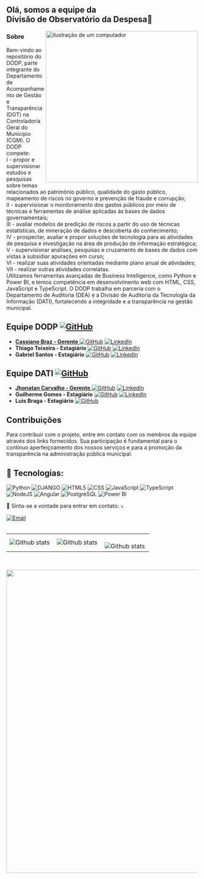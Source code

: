 ## Olá, somos a equipe da <br><strong>Divisão de Observatório da Despesa</strong>👋
<img src="https://upload.wikimedia.org/wikipedia/commons/archive/2/2e/20170404181236%21Bras%C3%A3o_de_Porto_Velho.svg" alt="ilustração de um computador" min-width="400px" max-width="400px" width="400px" align="right">


### Sobre
Bem-vindo ao repositório do DODP, parte integrante do Departamento de Acompanhamento de Gestão e Transparência (DGT) na Controladoria Geral do Município (CGM). O DODP compete:<br>
I - propor e supervisionar estudos e pesquisas sobre temas relacionados ao
patrimônio público, qualidade do gasto público, mapeamento de riscos no governo e
prevenção de fraude e corrupção;<br>
II - supervisionar o monitoramento dos gastos públicos por meio de técnicas e
ferramentas de análise aplicadas às bases de dados governamentais;<br>
III - avaliar modelos de predição de riscos a partir do uso de técnicas estatísticas,
de mineração de dados e descoberta do conhecimento;<br>
IV - prospectar, avaliar e propor soluções de tecnologia para as atividades de
pesquisa e investigação na área de produção de informação estratégica;<br>
V - supervisionar análises, pesquisas e cruzamento de bases de dados com vistas
a subsidiar apurações em curso;<br>
VI - realizar suas atividades orientadas mediante plano anual de atividades;<br>
VII - realizar outras atividades correlatas.<br>
Utilizamos ferramentas avançadas de Business Intelligence, como Python e Power BI, e temos competência em desenvolvimento web com HTML, CSS, JavaScript e TypeScript. O DODP trabalha em parceria com o Departamento de Auditoria (DEA) e a Divisão de Auditoria da Tecnologia da Informação (DATI), fortalecendo a integridade e a transparência na gestão municipal.

## Equipe DODP <a href="https://github.com/DODP-CGM-PVH" title="Github" target="_blank"><img src="https://img.shields.io/badge/Github-E34F26?style=for-the-badge&logo=github&logoColor=white" alt="GitHub"/>
- **Cassiano Braz - Gerente**  <a href="https://github.com/cassianobraz" title="Github" target="_blank"><img src="https://img.shields.io/badge/Github-000000?style=for-the-badge&logo=github&logoColor=white" alt="GitHub"/></a> <a href="https://www.linkedin.com/in/cassiano-pereira-4b39a120b" title="LinkedIn" target="_blank"><img src="https://img.shields.io/badge/LinkedIn-0077B5?style=for-the-badge&logo=linkedin&logoColor=white" alt="LinkedIn"/></a>
- **Thiago Teixeira - Estagiário**  <a href="https://github.com/Hiipernova" title="Github" target="_blank"><img src="https://img.shields.io/badge/Github-000000?style=for-the-badge&logo=github&logoColor=white" alt="GitHub"/></a> <a href="https://www.linkedin.com/in/thiago-teixeira-383434278/" title="LinkedIn" target="_blank"><img src="https://img.shields.io/badge/LinkedIn-0077B5?style=for-the-badge&logo=linkedin&logoColor=white" alt="LinkedIn"/></a>
- **Gabriel Santos - Estagiário**  <a href="https://github.com/Gabrielms11" title="Github" target="_blank"><img src="https://img.shields.io/badge/Github-000000?style=for-the-badge&logo=github&logoColor=white" alt="GitHub"/></a> <a href="https://www.linkedin.com/in/gabriel-martins-dos-santos-2907842a2" title="LinkedIn" target="_blank"><img src="https://img.shields.io/badge/LinkedIn-0077B5?style=for-the-badge&logo=linkedin&logoColor=white" alt="LinkedIn"/></a>

## Equipe DATI <a href="https://github.com/DATI-CGM-PVH" title="Github" target="_blank"><img src="https://img.shields.io/badge/Github-E34F26?style=for-the-badge&logo=github&logoColor=white" alt="GitHub"/>
- **Jhonatan Carvalho - Gerente**  <a href="https://github.com/jhonatanCarvalh0" title="Github" target="_blank"><img src="https://img.shields.io/badge/Github-000000?style=for-the-badge&logo=github&logoColor=white" alt="GitHub"/></a> <a href="https://www.linkedin.com/in/jhonatancarvalh0/" title="LinkedIn" target="_blank"><img src="https://img.shields.io/badge/LinkedIn-0077B5?style=for-the-badge&logo=linkedin&logoColor=white" alt="LinkedIn"/></a>
- **Guilherme Gomes - Estagiário**  <a href="https://github.com/Guilherme2106" title="Github" target="_blank"><img src="https://img.shields.io/badge/Github-000000?style=for-the-badge&logo=github&logoColor=white" alt="GitHub"/></a> <a href="https://www.linkedin.com/in/guilherme-costa-a6b88920b/" title="LinkedIn" target="_blank"><img src="https://img.shields.io/badge/LinkedIn-0077B5?style=for-the-badge&logo=linkedin&logoColor=white" alt="LinkedIn"/></a>
- **Luis Braga - Estagiário**  <a href="https://github.com/ypeixe" title="Github" target="_blank"><img src="https://img.shields.io/badge/Github-000000?style=for-the-badge&logo=github&logoColor=white" alt="GitHub"/></a>


## Contribuições
Para contribuir com o projeto, entre em contato com os membros da equipe através dos links fornecidos. Sua participação é fundamental para o contínuo aperfeiçoamento dos nossos serviços e para a promoção da transparência na administração pública municipal.


<h2 align="left">
👻 Tecnologias:
</h2>

![Python](https://img.shields.io/badge/Python-3776AB?style=for-the-badge&logo=python&logoColor=white)
![DJANGO](https://img.shields.io/badge/Django-339933?style=for-the-badge&logo=django&logoColor=white)
![HTML5](https://img.shields.io/badge/HTML5-E34F26?style=for-the-badge&logo=html5&logoColor=white)
![CSS](https://img.shields.io/badge/CSS3-1572B6?style=for-the-badge&logo=css3&logoColor=white)
![JavaScript](https://img.shields.io/badge/JavaScript-F7DF1E?style=for-the-badge&logo=javascript&logoColor=black)
![TypeScript](https://img.shields.io/badge/TypeScript-007ACC?style=for-the-badge&logo=typescript&logoColor=white)
![NodeJS](https://img.shields.io/badge/Node.js-339933?style=for-the-badge&logo=nodedotjs&logoColor=white)
![Angular](https://img.shields.io/badge/Angular-DD0031?style=for-the-badge&logo=angular&logoColor=white)
![PostgreSQL](https://img.shields.io/badge/PostgreSQL-316192?style=for-the-badge&logo=postgresql&logoColor=white)
![Power BI](https://img.shields.io/badge/Power%20BI-F2C811?style=for-the-badge&logo=powerbi&logoColor=white)

<p align="left">
  💌 Sinta-se a vontade para entrar em contato: ⤵️
</p>

<a href="mailto:dodp.cgm.pvh@gmail.com" title="Email" target="_blank">
<img src="https://img.shields.io/badge/Email-D14836?style=for-the-badge&logo=gmail&logoColor=white" alt="Email"/></a>

<br>
<br>
<table>
  <tr>
    <td>
      <img
        align="left"
         src="https://github-readme-stats.vercel.app/api?username=DODP-CGM-PVH&theme=dark&hide_border=false&include_all_commits=true&count_private=true" alt="Github stats"
      />
    </td>
    <td>
      <img
        align="left"
        src="https://github-readme-stats.vercel.app/api/top-langs/?username=DODP-CGM-PVH&theme=dark&hide_border=false&include_all_commits=true&count_private=true&layout=compact"
        alt="Github stats"
      />
    </td>
    <td>
      <br />
      <img
        align="left"
        src="https://github-readme-streak-stats.herokuapp.com/?user=DODP-CGM-PVH&theme=dark&hide_border=false"
        alt="Github stats"
      />
    </td>
  </tr>
</table>

<br>

<p align="center">
  <a
    href="https://github.com/ryo-ma/github-profile-trophy"
    title="repositório de troféus"
  >
    <img
      width="800"
      src="https://github-profile-trophy.vercel.app/?username=DODP-CGM-PVH&column=8&theme=darkhub&no-frame=true&no-bg=true"
    />
  </a>
</p>
